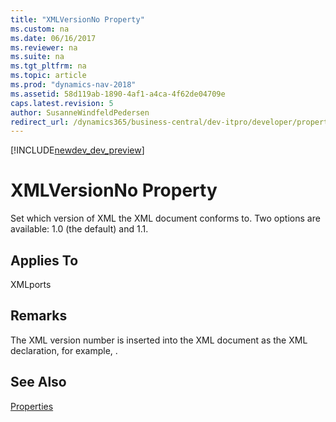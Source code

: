 ```yaml
---
title: "XMLVersionNo Property"
ms.custom: na
ms.date: 06/16/2017
ms.reviewer: na
ms.suite: na
ms.tgt_pltfrm: na
ms.topic: article
ms.prod: "dynamics-nav-2018"
ms.assetid: 58d119ab-1890-4af1-a4ca-4f62de04709e
caps.latest.revision: 5
author: SusanneWindfeldPedersen
redirect_url: /dynamics365/business-central/dev-itpro/developer/properties/devenv-properties
---
```


[!INCLUDE[newdev_dev_preview](../includes/newdev_dev_preview.md)]

# XMLVersionNo Property
Set which version of XML the XML document conforms to. Two options are available: 1.0 \(the default\) and 1.1.  
  
## Applies To  
 XMLports  
  
## Remarks  
 The XML version number is inserted into the XML document as the XML declaration, for example, .  
  
## See Also  
 [Properties](devenv-properties.md)